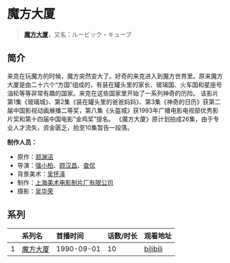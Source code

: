 # 魔方大厦


> <u>**[魔方大厦](http://bgm.tv/subject/2215)**</u>，又名：ルービック・キューブ

## 简介


来克在玩魔方的时候，魔方突然变大了。好奇的来克进入到魔方世界里。原来魔方大厦是由二十六个“方国”组成的，有装在罐头里的家长、玻璃国、火车国和星座号油轮等等非常有趣的国家。来克在这些国家里开始了一系列神奇的历险。
该影片第1集《玻璃城》、第2集《装在罐头里的爸爸妈妈》、第3集《神奇的日历》获第二届中国影视动画展播二等奖，第八集《头盔城》获1993年广播电影电视部优秀影片奖和第十四届中国电影“金鸡奖”提名。
《魔方大厦》原计划拍成26集，由于专业人才流失，资金匮乏，拍至10集暂告一段落。

**制作人员：**
- 原作：[郑渊洁](http://bgm.tv/person/5978)
- 导演：[强小柏](http://bgm.tv/person/22360)、[顾汉昌](http://bgm.tv/person/22250)、[查侃](http://bgm.tv/person/22361)
- 背景美术：[吴怀泽](http://bgm.tv/person/22357)
- 制作：[上海美术电影制片厂有限公司](http://bgm.tv/person/7499)
- 摄影：[吴华荣](http://bgm.tv/person/22329)



## 系列

|     |   系列名   |   首播时间  | 话数/时长  | 观看地址 |
|:---  |:------    |:----      |:---       |:---  |
| 1 |[魔方大厦](https://bgm.tv/subject/2215)| 1990-09-01 | 10 | [bilibili](https://www.bilibili.com/video/BV1nM4y1p7aR)  |







